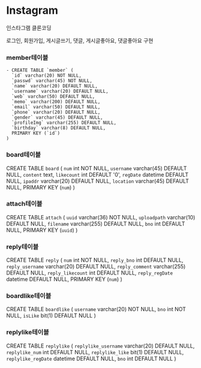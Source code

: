 # Instagram
인스타그램 클론코딩

로그인, 회원가입, 게시글쓰기, 댓글, 게시글좋아요, 댓글좋아요 구현


### member테이블
```
- CREATE TABLE `member` (
  `id` varchar(20) NOT NULL,
  `passwd` varchar(45) NOT NULL,
  `name` varchar(20) DEFAULT NULL,
  `username` varchar(20) DEFAULT NULL,
  `web` varchar(50) DEFAULT NULL,
  `memo` varchar(200) DEFAULT NULL,
  `email` varchar(50) DEFAULT NULL,
  `phone` varchar(20) DEFAULT NULL,
  `gender` varchar(45) DEFAULT NULL,
  `profileImg` varchar(255) DEFAULT NULL,
  `birthday` varchar(8) DEFAULT NULL,
  PRIMARY KEY (`id`)
)
```
### board테이블

CREATE TABLE `board` (
  `num` int NOT NULL,
  `username` varchar(45) DEFAULT NULL,
  `content` text,
  `likecount` int DEFAULT '0',
  `regDate` datetime DEFAULT NULL,
  `ipaddr` varchar(20) DEFAULT NULL,
  `location` varchar(45) DEFAULT NULL,
  PRIMARY KEY (`num`)
)

### attach테이블

CREATE TABLE `attach` (
  `uuid` varchar(36) NOT NULL,
  `uploadpath` varchar(10) DEFAULT NULL,
  `filename` varchar(255) DEFAULT NULL,
  `bno` int DEFAULT NULL,
  PRIMARY KEY (`uuid`)
)

### reply테이블

CREATE TABLE `reply` (
  `num` int NOT NULL,
  `reply_bno` int DEFAULT NULL,
  `reply_username` varchar(20) DEFAULT NULL,
  `reply_comment` varchar(255) DEFAULT NULL,
  `reply_likecount` int DEFAULT NULL,
  `reply_regDate` datetime DEFAULT NULL,
  PRIMARY KEY (`num`)
)

### boardlike테이블

CREATE TABLE `boardlike` (
  `username` varchar(20) NOT NULL,
  `bno` int NOT NULL,
  `isLike` bit(1) DEFAULT NULL
)

### replylike테이블

CREATE TABLE `replylike` (
  `replylike_username` varchar(20) DEFAULT NULL,
  `replylike_num` int DEFAULT NULL,
  `replylike_like` bit(1) DEFAULT NULL,
  `replylike_regDate` datetime DEFAULT NULL,
  `bno` int DEFAULT NULL
)
